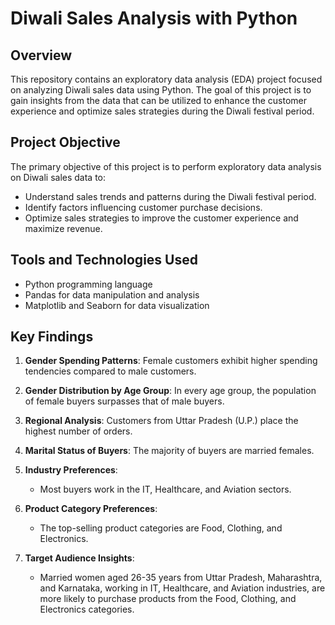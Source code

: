 # Diwali Sales Analysis with Python


## Overview

This repository contains an exploratory data analysis (EDA) project focused on analyzing Diwali sales data using Python. The goal of this project is to gain insights from the data that can be utilized to enhance the customer experience and optimize sales strategies during the Diwali festival period.

## Project Objective

The primary objective of this project is to perform exploratory data analysis on Diwali sales data to:

- Understand sales trends and patterns during the Diwali festival period.
- Identify factors influencing customer purchase decisions.
- Optimize sales strategies to improve the customer experience and maximize revenue.


## Tools and Technologies Used

- Python programming language
- Pandas for data manipulation and analysis
- Matplotlib and Seaborn for data visualization

## Key Findings

1. **Gender Spending Patterns**: Female customers exhibit higher spending tendencies compared to male customers.
   
2. **Gender Distribution by Age Group**: In every age group, the population of female buyers surpasses that of male buyers.
   
3. **Regional Analysis**: Customers from Uttar Pradesh (U.P.) place the highest number of orders.

4. **Marital Status of Buyers**: The majority of buyers are married females.
   
5. **Industry Preferences**:
   - Most buyers work in the IT, Healthcare, and Aviation sectors.
   
6. **Product Category Preferences**:
   - The top-selling product categories are Food, Clothing, and Electronics.

7. **Target Audience Insights**:
   - Married women aged 26-35 years from Uttar Pradesh, Maharashtra, and Karnataka, working in IT, Healthcare, and Aviation industries, are more likely to purchase products from the Food, Clothing, and Electronics categories.



